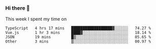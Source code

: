 ### Hi there 👋

<!--
**qiruohan/qiruohan** is a ✨ _special_ ✨ repository because its `README.md` (this file) appears on your GitHub profile.

Here are some ideas to get you started:

- 🔭 I’m currently working on ...
- 🌱 I’m currently learning ...
- 👯 I’m looking to collaborate on ...
- 🤔 I’m looking for help with ...
- 💬 Ask me about ...
- 📫 How to reach me: ...
- 😄 Pronouns: ...
- ⚡ Fun fact: ...
-->

This week I spent my time on 
<!--START_SECTION:waka-->

```text
TypeScript   4 hrs 17 mins   ██████████████████▓░░░░░░   74.27 %
Vue.js       1 hr 3 mins     ████▓░░░░░░░░░░░░░░░░░░░░   18.14 %
JSON         19 mins         █▒░░░░░░░░░░░░░░░░░░░░░░░   05.65 %
Other        3 mins          ▒░░░░░░░░░░░░░░░░░░░░░░░░   00.97 %
```

<!--END_SECTION:waka-->
